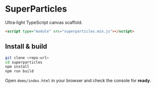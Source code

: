 # SuperParticles

Ultra‑light TypeScript canvas scaffold.

```html
<script type="module" src="superparticles.min.js"></script>
```

## Install & build

```bash
git clone <repo‑url>
cd superparticles
npm install
npm run build
```

Open `demo/index.html` in your browser and check the console for **ready**. 